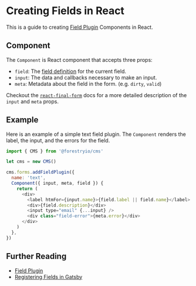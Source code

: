 # Creating Fields in React

This is a guide to creating [Field Plugin](../concepts/field-plugins.md) Components in React.

## Component

The `Component` is React component that accepts three props:

- `field`: The [field definition](../concepts/forms.md#field-definitions) for the current field.
- `input`: The data and callbacks necessary to make an input.
- `meta`: Metadata about the field in the form. (e.g. `dirty`, `valid`)

Checkout the [`react-final-form`](https://github.com/final-form/react-final-form#fieldrenderprops) docs for a more detailed description of the `input` and `meta` props.

## Example

Here is an example of a simple text field plugin. The `Component` renders the label, the input, and the errors for the field.

```javascript
import { CMS } from '@forestryio/cms'

let cms = new CMS()

cms.forms.addFieldPlugin({
  name: 'text',
  Component({ input, meta, field }) {
    return (
      <div>
        <label htmFor={input.name}>{field.label || field.name}</label>
        <div>{field.description}</div>
        <input type="email" {...input} />
        <div class="field-error">{meta.error}</div>
      </div>
    )
  },
})
```

## Further Reading

- [Field Plugin](../concepts/field-plugins.md)
- [Registering Fields in Gatsby](../gatsby/custom-field-plugins.md)
